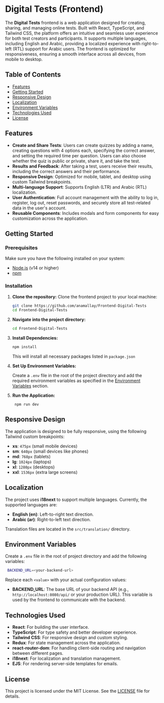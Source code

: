 # Digital Tests (Frontend)

The **Digital Tests** frontend is a web application designed for creating, sharing, and managing online tests. Built with React, TypeScript, and Tailwind CSS, the platform offers an intuitive and seamless user experience for both test creators and participants. It supports multiple languages, including English and Arabic, providing a localized experience with right-to-left (RTL) support for Arabic users. The frontend is optimized for responsiveness, ensuring a smooth interface across all devices, from mobile to desktop.

## Table of Contents

- [Features](#features)
- [Getting Started](#getting-started)
- [Responsive Design](#responsive-design)
- [Localization](#localization)
- [Environment Variables](#environment-variables)
- [Technologies Used](#technologies-used)
- [License](#license)

## Features

- **Create and Share Tests**: Users can create quizzes by adding a name, creating questions with 4 options each, specifying the correct answer, and setting the required time per question. Users can also choose whether the quiz is public or private, share it, and take the test.
- **Results and Feedback**: After taking a test, users receive their results, including the correct answers and their performance.
- **Responsive Design**: Optimized for mobile, tablet, and desktop using custom Tailwind breakpoints.
- **Multi-language Support**: Supports English (LTR) and Arabic (RTL) localization.
- **User Authentication**: Full account management with the ability to log in, register, log out, reset passwords, and securely store all test-related data in the user's account.
- **Reusable Components**: Includes modals and form components for easy customization across the application.

## Getting Started

### Prerequisites

Make sure you have the following installed on your system:

- [Node.js](https://nodejs.org/) (v14 or higher)
- [npm](https://www.npmjs.com/)

### Installation

1. **Clone the repository:**
   Clone the frontend project to your local machine:

   ```bash
   git clone https://github.com/anamallay/Frontend-Digital-Tests
   cd Frontend-Digital-Tests
   ```

2. **Navigate into the project directory:**
   ```bash
   cd Frontend-Digital-Tests
   ```
3. **Install Dependencies:**

   ```bash
   npm install
   ```

   This will install all necessary packages listed in `package.json`

4. **Set Up Environment Variables:**

   Create a `.env` file in the root of the project directory and add the required environment variables as specified in the [Environment Variables](#environment-variables) section.

5. **Run the Application:**
   ```
    npm run dev
   ```

## Responsive Design

The application is designed to be fully responsive, using the following Tailwind custom breakpoints:

- **xs**: `475px` (small mobile devices)
- **sm**: `640px` (small devices like phones)
- **md**: `768px` (tablets)
- **lg**: `1024px` (laptops)
- **xl**: `1280px` (desktops)
- **xxl**: `1536px` (extra large screens)

## Localization

The project uses **i18next** to support multiple languages. Currently, the supported languages are:

- **English (en)**: Left-to-right text direction.
- **Arabic (ar)**: Right-to-left text direction.

Translation files are located in the `src/translation/` directory.

## Environment Variables

Create a `.env` file in the root of project directory and add the following variables:

```bash
 BACKEND_URL=<your-backend-url>
```

Replace each `<value>` with your actual configuration values:

- **BACKEND_URL**: The base URL of your backend API (e.g., `http://localhost:8080/api/` or your production URL). This variable is used by the frontend to communicate with the backend.

## Technologies Used

- **React**: For building the user interface.
- **TypeScript**: For type safety and better developer experience.
- **Tailwind CSS**: For responsive design and custom styling.
- **Redux**: For state management across the application.
- **react-router-dom**: For handling client-side routing and navigation between different pages.
- **i18next**: For localization and translation management.
- **EJS**: For rendering server-side templates for emails.

## License

This project is licensed under the MIT License. See the [LICENSE](./LICENSE) file for details.
